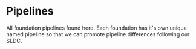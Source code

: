 # Pipelines

All foundation pipelines found here. Each foundation has it's own unique
named pipeline so that we can promote pipeline differences following our
SLDC.
